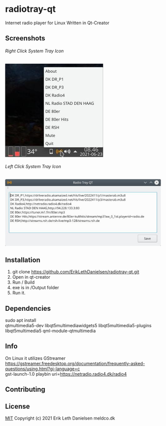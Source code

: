 # radiotray-qt
Internet radio player for Linux
Written in Qt-Creator

## Screenshots
###### Right Click System Tray Icon
![right](screenshots/right.jpg)
###### Left Click System Tray Icon
![right](screenshots/left.jpg)

## Installation
1. git clone https://github.com/ErikLethDanielsen/radiotray-qt.git
2. Open in qt-creator
3. Run / Build
4. exe is in /Output folder
5. Run it. 

## Dependencies
sudo apt install</br>
qtmultimedia5-dev libqt5multimediawidgets5 libqt5multimedia5-plugins libqt5multimedia5 qml-module-qtmultimedia

## Info
On Linux it utilizes GStreamer</br>
https://gstreamer.freedesktop.org/documentation/frequently-asked-questions/using.html?gi-language=c</br>
gst-launch-1.0 playbin uri=https://netradio.radio4.dk/radio4

## Contributing

## License
[MIT](https://choosealicense.com/licenses/mit/)
Copyright (c) 2021 Erik Leth Danielsen meldco.dk
